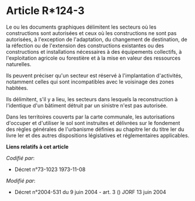 # Article R*124-3

Le ou les documents graphiques délimitent les secteurs où les constructions sont autorisées et ceux où les constructions ne
sont pas autorisées, à l'exception de l'adaptation, du changement de destination, de la réfection ou de l'extension des
constructions existantes ou des constructions et installations nécessaires à des équipements collectifs, à l'exploitation
agricole ou forestière et à la mise en valeur des ressources naturelles.

Ils peuvent préciser qu'un secteur est réservé à l'implantation d'activités, notamment celles qui sont incompatibles avec le
voisinage des zones habitées.

Ils délimitent, s'il y a lieu, les secteurs dans lesquels la reconstruction à l'identique d'un bâtiment détruit par un
sinistre n'est pas autorisée.

Dans les territoires couverts par la carte communale, les autorisations d'occuper et d'utiliser le sol sont instruites et
délivrées sur le fondement des règles générales de l'urbanisme définies au chapitre Ier du titre Ier du livre Ier et des
autres dispositions législatives et réglementaires applicables.

**Liens relatifs à cet article**

_Codifié par_:

  - Décret n°73-1023 1973-11-08

_Modifié par_:

  - Décret n°2004-531 du 9 juin 2004 - art. 3 () JORF 13 juin 2004
